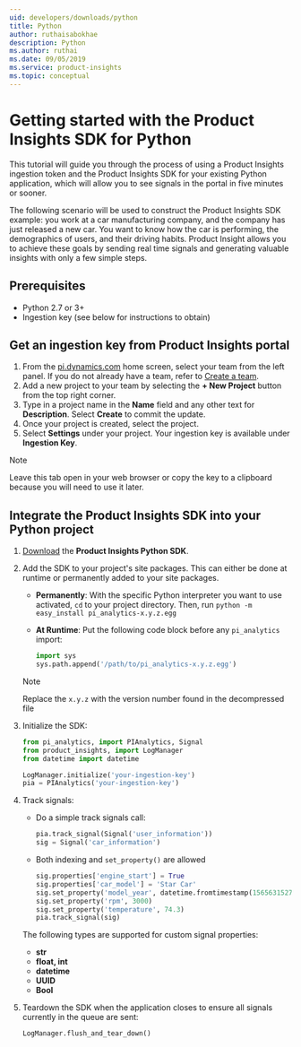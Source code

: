 ```yaml
---
uid: developers/downloads/python
title: Python
author: ruthaisabokhae
description: Python
ms.author: ruthai
ms.date: 09/05/2019
ms.service: product-insights
ms.topic: conceptual
---
```


# Getting started with the Product Insights SDK for Python

This tutorial will guide you through the process of using a Product Insights ingestion token and the Product Insights SDK for your existing Python application, which will allow you to see signals in the portal in five minutes or sooner.

The following scenario will be used to construct the Product Insights SDK example: you work at a car manufacturing company, and the company has just released a new car. You want to know how the car is performing, the demographics of users, and their driving habits. Product Insight allows you to achieve these goals by sending real time signals and generating valuable insights with only a few simple steps.


## Prerequisites
- Python 2.7 or 3+
- Ingestion key (see below for instructions to obtain)

## Get an ingestion key from Product Insights portal
1. From the [pi.dynamics.com](http://pi.dynamics.com) home screen, select your team from the left panel. If you do not already have a team, refer to [Create a team](xref:developers/quick-starts/create-a-team).
2. Add a new project to your team by selecting the **+ New Project** button from the top right corner.
3. Type in a project name in the **Name** field and any other text for **Description**. Select **Create** to commit the update.
4. Once your project is created, select the project.
5. Select **Settings** under your project. Your ingestion key is available under **Ingestion Key**.

> [!NOTE]
> Leave this tab open in your web browser or copy the key to a clipboard because you will need to use it later.

## Integrate the Product Insights SDK into your Python project
1. [Download](https://download.pi.dynamics.com/sdk/ProductInsightsSenders/pi_python_sdk.zip) the **Product Insights Python SDK**.

2. Add the SDK to your project's site packages. This can either be done at runtime or permanently added to your site packages.
	- **Permanently**: With the specific Python interpreter you want to use activated, `cd` to your project directory. Then, run `python -m easy_install pi_analytics-x.y.z.egg`

	- **At Runtime**: Put the following code block before any `pi_analytics` import:
		```python
		import sys
		sys.path.append('/path/to/pi_analytics-x.y.z.egg')
		```
	> [!NOTE]
	> Replace the `x.y.z` with the version number found in the decompressed file

3. Initialize the SDK:
	```python
	from pi_analytics, import PIAnalytics, Signal
	from product_insights, import LogManager
	from datetime import datetime

	LogManager.initialize('your-ingestion-key')
	pia = PIAnalytics('your-ingestion-key')
	```

4. Track signals:
	- Do a simple track signals call:
		```python
		pia.track_signal(Signal('user_information'))
		sig = Signal('car_information')
		```

    - Both indexing and `set_property()` are allowed
    	```python
    	sig.properties['engine_start'] = True
    	sig.properties['car_model'] = 'Star Car'
    	sig.set_property('model_year', datetime.fromtimestamp(1565631527))
    	sig.set_property('rpm', 3000)
    	sig.set_property('temperature', 74.3)
    	pia.track_signal(sig)
    	```

	The following types are supported for custom signal properties:
	- **str**
	- **float, int**
	- **datetime**
	- **UUID**
	- **Bool**

5. Teardown the SDK when the application closes to ensure all signals currently in the queue are sent:
	```python
	LogManager.flush_and_tear_down()
	```
